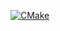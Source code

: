 [![CMake](https://github.com/bcgreen24/c-num-converters/actions/workflows/cmake.yml/badge.svg)](https://github.com/bcgreen24/c-num-converters/actions/workflows/cmake.yml)
